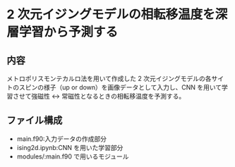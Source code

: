 # 2 次元イジングモデルの相転移温度を深層学習から予測する

## 内容

メトロポリスモンテカルロ法を用いて作成した 2 次元イジングモデルの各サイトのスピンの様子（up or down）を画像データとして入力し、CNN を用いて学習させて強磁性 ↔ 常磁性となるときの相転移温度を予測する。

## ファイル構成

- main.f90:入力データの作成部分
- ising2d.ipynb:CNN を用いた学習部分
- modules/:main.f90 で用いるモジュール
